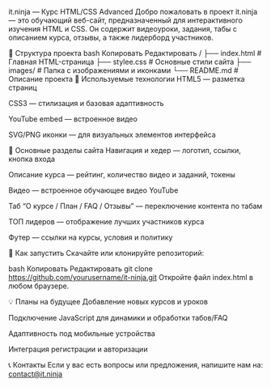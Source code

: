 it.ninja — Курс HTML/CSS Advanced
Добро пожаловать в проект it.ninja — это обучающий веб-сайт, предназначенный для интерактивного изучения HTML и CSS. Он содержит видеоуроки, задания, табы с описанием курса, отзывы, а также лидерборд участников.

📁 Структура проекта
bash
Копировать
Редактировать
/
├── index.html         # Главная HTML-страница
├── stylee.css         # Основные стили сайта
├── images/            # Папка с изображениями и иконками
└── README.md          # Описание проекта
🔧 Используемые технологии
HTML5 — разметка страниц

CSS3 — стилизация и базовая адаптивность

YouTube embed — встроенное видео

SVG/PNG иконки — для визуальных элементов интерфейса

📌 Основные разделы сайта
Навигация и хедер — логотип, ссылки, кнопка входа

Описание курса — рейтинг, количество видео и заданий, токены

Видео — встроенное обучающее видео YouTube

Таб “О курсе / План / FAQ / Отзывы” — переключение контента по табам

ТОП лидеров — отображение лучших участников курса

Футер — ссылки на курсы, условия и политику

🚀 Как запустить
Скачайте или клонируйте репозиторий:

bash
Копировать
Редактировать
git clone https://github.com/yourusername/it-ninja.git
Откройте файл index.html в любом браузере.

💡 Планы на будущее
Добавление новых курсов и уроков

Подключение JavaScript для динамики и обработки табов/FAQ

Адаптивность под мобильные устройства

Интеграция регистрации и авторизации

📞 Контакты
Если у вас есть вопросы или предложения, напишите нам на: contact@it.ninja
